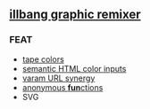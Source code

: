 ## [illbang graphic remixer](https://s9a.page/illbang)

### FEAT

* [tape colors](https://s9a.page/tape)
* [semantic HTML color inputs](index.html)
* [varam URL synergy](https://ryanve.github.io/varam)
* [anonymous **fun**ctions](deejay.js)
* SVG
